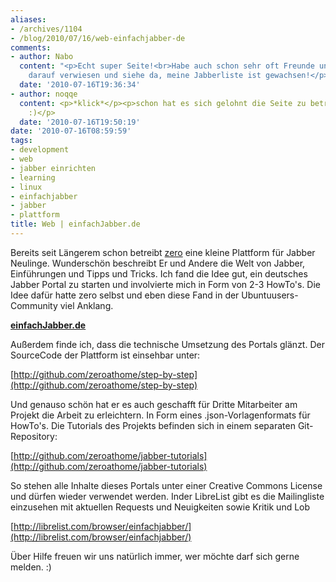```yaml
---
aliases:
- /archives/1104
- /blog/2010/07/16/web-einfachjabber-de
comments:
- author: Nabo
  content: "<p>Echt super Seite!<br>Habe auch schon sehr oft Freunde und Bekannte
    darauf verwiesen und siehe da, meine Jabberliste ist gewachsen!</p><p>Super Sache!</p><p>Gru\xDF<br>Nabo</p>"
  date: '2010-07-16T19:36:34'
- author: noqqe
  content: <p>*klick*</p><p>schon hat es sich gelohnt die Seite zu betreiben :)</p><p>super
    :)</p>
  date: '2010-07-16T19:50:19'
date: '2010-07-16T08:59:59'
tags:
- development
- web
- jabber einrichten
- learning
- linux
- einfachjabber
- jabber
- plattform
title: Web | einfachJabber.de
---
```


Bereits seit Längerem schon betreibt [zero](http://zeroathome.de) eine
kleine Plattform für Jabber Neulinge. Wunderschön beschreibt Er und Andere
die Welt von Jabber, Einführungen und Tipps und Tricks. Ich fand die Idee
gut, ein deutsches Jabber Portal zu starten und involvierte mich in Form
von 2-3 HowTo's. Die Idee dafür hatte zero selbst und eben diese Fand in
der Ubuntuusers-Community viel Anklang.

**[einfachJabber.de](http://einfachjabber.de)**

Außerdem finde ich, dass die technische Umsetzung des Portals glänzt. Der
SourceCode der Plattform ist einsehbar unter:

[http://github.com/zeroathome/step-by-step](http://github.com/zeroathome/step-by-step)

Und genauso schön hat er es auch geschafft für Dritte Mitarbeiter am
Projekt die Arbeit zu erleichtern. In Form eines .json-Vorlagenformats für
HowTo's. Die Tutorials des Projekts befinden sich in einem separaten
Git-Repository:

[http://github.com/zeroathome/jabber-tutorials](http://github.com/zeroathome/jabber-tutorials)

So stehen alle Inhalte dieses Portals unter einer Creative Commons License
und dürfen wieder verwendet werden. Inder LibreList gibt es die
Mailingliste einzusehen mit aktuellen Requests und Neuigkeiten sowie Kritik
und Lob

[http://librelist.com/browser/einfachjabber/](http://librelist.com/browser/einfachjabber/)

Über Hilfe freuen wir uns natürlich immer, wer möchte darf sich gerne
melden. :)
